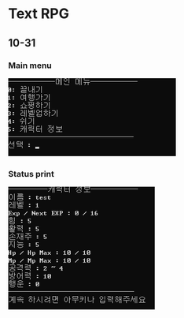 
Text RPG
=============

10-31
-------------

### Main menu
<img src="./images/mainMenu.png">

### Status print
<img src="./images/Status.png">